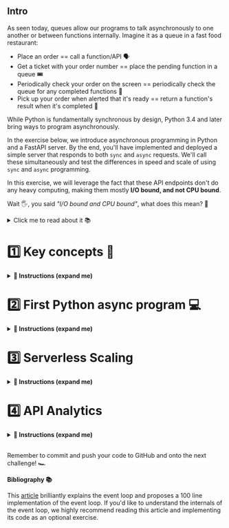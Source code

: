 ## Intro

As seen today, queues allow our programs to talk asynchronously to one another or between functions internally. Imagine it as a queue in a fast food restaurant:

- Place an order == call a function/API 🗣️
- Get a ticket with your order number == place the pending function in a queue 🎟️
- Periodically check your order on the screen == periodically check the queue for any completed functions 👀
- Pick up your order when alerted that it's ready == return a function's result when it's completed 🍔

While Python is fundamentally synchronous by design, Python 3.4 and later bring ways to program asynchronously.

In the exercise below, we introduce asynchronous programming in Python and a FastAPI server. By the end, you'll have implemented and deployed a simple server that responds to both `sync` and `async` requests. We'll call these simultaneously and test the differences in speed and scale of using `sync` and `async` programming.

In this exercise, we will leverage the fact that these API endpoints don't do any heavy computing, making them mostly **I/O bound, and not CPU bound**.

Wait 🖐️, you said *"I/O bound and CPU bound"*, what does this mean? 🤔

<details>
  <summary markdown='span'>Click me to read about it 📚</summary>

We can split work that a computer executes into two parts:

- Computation that runs on the CPU. For instance, a program that computes new digits of Pi π or does large matrix multiplications will typically be doing these calculations on the CPU, it's just crunching numbers. **CPU bound is: if you get a faster CPU, the program runs faster 🚲 => 🛵.**

- Data exchange that is managed by the I/O (Input / Output) subsystem. There are one or more subsystems for each of the peripheral devices your computer works with: disks, terminals, printers, and.. **networks** like the Internet. A program is **I/O bound if it runs faster if the I/O subsystem was faster**.

For instance, take a program that downloads a 1GB file from the internet. Your computer is just exchanging data between two I/O subsystems: the Internet network and your computer disk. There is no computation happening per se. Using a faster CPU should not help download the file faster. Hence, your CPU is essentially waiting for I/O to finish the data transfer - **meaning, this task is I/O bound**.

⌛ I've got a program that requires to download 20 files, I need it to go fast. What do I do?

⭐ Enter **asynchronous programming!**

</details>


# 1️⃣ Key concepts 🔑

<details>
  <summary markdown='span'><strong>📝 Instructions (expand me)</strong></summary>

**Event loop ♻️**

The event loop is the core of every `asyncio` application. Event loops run asynchronous tasks and listen for their callbacks, perform network I/O operations, and run subprocesses.

In short, there is one master process called the **event loop**. You can queue tasks on it (mainly I/O bound tasks), it will run the I/O operations in the background and "alert you" when they're done. This way, if you have many simultaneous I/O bound operations to run, queueing them on an event loop in Python is an easy way to speed up the work. ⏩

**`async` / `await`**

Python introduced in version 3+ two keywords: `async` and `await` that allow to define and call asynchronous functions.

Typically, here's how you use them:

- Instead of naming a function `def my_io_bound_function(...)` you name it `async def my_io_bound_function(...)`. It will "tell" the Python interpreter this function is mostly I/O bound and can be run on an event loop.
- To call this function and tell the program to wait for the result, you don't just call it `my_io_bound_function(arg1, arg2)` but you prefix the call with `await`: `await my_io_bound_function(arg1, arg2)`.

**📚 Task: read this [StackOverflow post](https://stackoverflow.com/a/53420574)** about differences of sync and `async` function implementation with using `sleep`

Now let's write our own example together! 🙌

</details>


# 2️⃣ First Python **async** program 💻

<details>
  <summary markdown='span'><strong>📝 Instructions (expand me)</strong></summary>

The files are under the `lwasync` directory.

```bash
tree lwasync/
lwasync/
├── client_asynchronous.py
├── client_synchronous.py
└── server.py
```

**Objective**

We've added a FastAPI server that you will use, but not change, in `server.py`. It has a few API endpoints that you will be testing:

- `GET /say-hi` which will respond with a greeting and the time it took to process the request

And three endpoints that simulate a real task being done with :

- `GET /standard-run` which is a traditionally defined route, no `async/await`
- `GET /slow-run` which is an `async` route but uses a traditional `time.sleep`
- `GET /fast-run` which is an `async` route that uses an `await`'ed sleep


🚀 Run `make run-server` and keep the server running in a dedicated terminal window.

### A "naive" synchronous example 🎠

Synchronous code lies in the `client_synchronous.py`. Follow the function docstrings and comments to complete `make_one_call`, `make_many_calls` and `generate_statistics_sync` functions. 💻

When you're done:
- Make sure the server is running in a terminal window. If not, open one and run `make run-server`.
- Run your code with `generate_statistics_sync` - feel free to use `ipython`, notebook or any other way. You can replace the default number of calls, 10, by any other number. **How long did it take?**

### An asynchronous equivalent 🏎️

Open the files `client_synchronous.py` and `client_asynchronous.py` side by side in VSCode (you can use "View: Split Editor Right"). Read through the code in `client_asynchronous.py` - pay attention to the key differences, comments and docstrings.

💻 Now fill in the blanks in the `make_one_call`, `make_many_calls` and `generate_statistics_async` functions to test the `/say-hi` endpoint.

### Let's run a comparison

1️⃣ Run synchronous and asynchronous calls to `/say-hi` with a call number of 10. Which one wins? By how many multiples?
2️⃣ Double the number to 20. Is the speed factor the same or twice as good? Make sure you understand *why?* 🤔

### Let's test! 🛠️

Run `make test_sayhi` to test the code you've written so far. Remember to keep your server running in a terminal tab while testing.

Everything green? 🟢 Let's move on to a **scaling this API with serverless execution!**

</details>

# 3️⃣ Serverless Scaling

<details>
  <summary markdown='span'><strong>📝 Instructions (expand me)</strong></summary>

In this exercise you'll deploy this API to a cloud provider's serverless framework for Docker containers:

- GCP: [Cloud Run](https://cloud.google.com/run).
- Amazon: [Fargate](https://aws.amazon.com/en/fargate/).
- Azure: [Container instances](https://azure.microsoft.com/en-us/services/container-instances/)


In the exercise below, we'll follow the GCP route. But the steps are fairly similar between all serverless Docker container execution providers.

## Step 1/5 Test other API endpoints locally

We've already built a small FastAPI server. We've tested the `/say-hi` endpoint already, now let's look at the other 3 endpoints that simulate running a longer task.

Run the app locally with `make run-server`. Now let's check that the endpoints work:

- Run `curl http://127.0.0.1:8080/slow-run -w %{time_total}`
- Run `curl http://127.0.0.1:8080/fast-run -w %{time_total}`
- Run `curl http://127.0.0.1:8080/standard-run -w %{time_total}`

You should notice four things:

1. We've added the option `-w %{time_total}` to `curl` which prints the total time the endpoint takes in seconds - very handy in testing response time!
2. Check the amount returned by the `curl` commands in all calls. Is it almost the same across 3 endpoints? Good! 🙌
3. See the `app_instance_id` returned by the app, it should be the same as we're running the same instance of the application (our terminal window).
4. Now stop the app and re-run it with `make run-server`. Make another curl call (either one above works). Is the `app_instance_id` the same? It shouldn't be! We're running a new instance of the application. This will help us identify which instance of the application is running in the cloud for the purposes of this exercise. 🌩️

## Step 2/5 Build the Docker image

We've written the Docker image for you, see the `Dockerfile` contents below. Run through its lines and comments and make sure you understand each step. Then paste it into the `Dockerfile` file.

```Dockerfile
# Start from Python 3.8.14 base image, the slim version is usually enough (stripped from packages that aren't useful for our purpose)
# and way smaller than the non-slim version
FROM python:3.8.14-slim

# Setting PYTHONUNBUFFERED to 1 is useful for logging
# See https://stackoverflow.com/a/59812588
ENV PYTHONUNBUFFERED 1

# Set a working directory that maps our data-engineering-challenges repository structure
WORKDIR /03-Data-at-Scale/05-Scaling-Up-Requests/01-Async/

# Install Poetry
RUN pip3 install --upgrade --no-cache-dir pip \
    && pip3 install poetry

# Copy the installation files and local dependencies first (in this case there aren't local dependencies)
COPY poetry.lock pyproject.toml ./

# Now we are ready to install the packages
RUN poetry install --only main

# Copy this package's Python files last
COPY ./ ./

# Set a default PORT environment variable to 8080
ENV PORT 8080

# Run the `FastAPI` application on port 8080
CMD poetry run uvicorn lwasync.server:app --host 0.0.0.0 --port $PORT
```

**Then run `make build` to build the Docker image locally**. Feel free to test it locally - remember to forward ports to your VM's localhost with `-p` flag when using `docker run` and let VSCode port forwarding magic handle the rest 🪄

## 3/5 Set up the Artifact Registry

**Note: if you've already set one up in the bootcamp, reuse it ♻️ and skip this step!**

We're going to deploy our Docker image to a repository on [Google Cloud Artifact Registry](https://cloud.google.com/artifact-registry).

❓ Check their [CLI documentation](https://cloud.google.com/sdk/gcloud/reference/artifacts/repositories) - can you construct the command to create a Docker image repository **called `docker-hub`**, in a **region of your choice**, that accepts **Docker format images** and with a short **description** 🤔

<details>
  <summary markdown='span'>💡 Solution</summary>

  ```bash
    # run this first if your Artifact Registry services is not yet enabled
    gcloud services enable artifactregistry.googleapis.com

    # then the command itself
    LOCATION=europe-west1 # or another location of your choice (gcloud artifacts locations list)
    gcloud artifacts repositories create docker-hub \
    --repository-format=docker \
    --location=$LOCATION \
    --description="Docker image storage"
  ```

  You then need to allow Docker to push to and pull from this repository:

  ```bash
    # If $LOCATION is "europe-west1"
    HOSTNAME=europe-west1-docker.pkg.dev

    gcloud auth configure-docker $HOSTNAME

    # then press 'y' when prompted
  ```

  This should have updated credentials in your `~/.docker/config.json` file.
</details>

Once you have a repository on Artifacts Registry, copy it's full address using the "Copy" icon on the right of your registry (see screenshot below) and write the value in the `Makefile`, in the `REGISTRYPREFIX` variable.

<img src="https://storage.googleapis.com/lewagon-data-engineering-bootcamp-assets/assets/lw-artifact-registry-copy.png" alt="Copy" width=600>

Run `make test` to check you're ready to deploy 🛠️

We're all set on the browser side, let's go back to the terminal and push our first Docker image to our remote repository now. 🚀

## 4/5 Deploy the image to the artifact registry

Let's do:
- Run `make tag`, which will tag our local image with the remote repository prefix.
- Run `make push`, which will push our image to the remote repository.

Once done with the upload, refresh your browser page, you should see a Docker image showing up in the registry.

<img src="https://storage.googleapis.com/lewagon-data-engineering-bootcamp-assets/assets/lw-artifact-registry-images.png" alt="Images" width=600>

> ❓ Bonus points - can you find a CLI command in [gcloud artifacts](https://cloud.google.com/sdk/gcloud/reference/artifacts) docs to list the images instead? 🤔

## 5/5 Deploy the application in Cloud Run

> ❓ Super bonus points - can you construct a [gcloud run](https://cloud.google.com/sdk/gcloud/reference/run) command to do all the steps below from your terminal? 💪

Almost there! In the browser, go to the Cloud Run service and click `CREATE SERVICE`.

<img src="https://storage.googleapis.com/lewagon-data-engineering-bootcamp-assets/assets/lw-cloud-run-create.png" alt="Create" width=600>

- In "Deploy one revision from an existing container image", click `SELECT`. In the `Artifact Registry` tab, you should find your image 🤙.
- Give it a unique service name
- Pick a local region.
- Select "CPU is only allocated during request processing" (should be selected by default).
- Autoscaling: 0 (minimum) to 3 (maximum) instances
- Authentication: choose `Allow unauthenticated invocations`, this allows you to call this API from anywhere on the internet.
- Open `Container, Variables & Secrets, Connections, Security`
  - What should the container port be? Hint 💡 : what is the port the FastAPI app runs on? Check the `Makefile`, `run` target.
  - Keep the capacity at its lowest values, our app doesn't do much 🦶.
  - Maximum requests per container: **set it to 5**.
  - In the environment variables, set `HOME` to `/root`. By default, Google Cloud Run has a [strange behaviour](https://chanind.github.io/2021/09/27/cloud-run-home-env-change.html) we need to override.
- We're good to go! Click `CREATE` and let the magic happen. Once up and running (which can take up to 5 minutes), you'll get a URL for your service. 🙌

<details>
  <summary markdown='span'>💡 Bonus points solution</summary>

  ```bash
  TAG=lewagon/serverless:0.1 # adjust this and further ENV vars as needed

  gcloud run deploy $SERVICE_NAME \
  --image=$LOCATION-docker.pkg.dev/$PROJECT_ID/docker-hub/$TAG \
  --region=$LOCATION \
  --min-instances=0 --max-instances=3 \
  --allow-unauthenticated \
  --port=8080 \
  --concurrency=5 \
  --set-env-vars=HOME=/root
  ```

  Check if you got any `warnings` in the command response - it might ask you to update IAM policy for the Cloud Run services with a command similar to this:

  `gcloud beta run services add-iam-policy-binding --region=$LOCATION --member=allUsers --role=roles/run.invoker $SERVICE_NAME`

  You're good to go! 🙌
</details>

Congrats! You should now have a production FastAPI running on Cloud Run 🥳 Check that it's online by going to the `/docs` endpoint of your given Service URL.

</details>


# 4️⃣ API Analytics

<details>
  <summary markdown='span'><strong>📝 Instructions (expand me)</strong></summary>

To understand the internals of Cloud Run and sync/async routes, we are going to
- make a lot of requests to our API
- check on which instance of the API the request was processed
- run some analytics on load time
- find the root cause why we're getting these statistics! 🕵️‍♂️

Time to go back to the `generate_statistics_async` function in `client_asynchronous.py`.

- Update the url you're calling to `https://serverless-something-ew.a.run.app/fast-run` and replace `serverless-something-ew.a.run.app` with your own Service URL

### Experiment 1

- Open an IPython interactive shell by just typing `ipython` in your terminal. Jupyter works too if you prefer.
- Load the `autoreload` extension with mode `2` as we will need to update `api_url` during the experiment 😉
- Import the function `generate_statistics_async` from the `lwasync.client_asynchronous` module.
- Let's run the following calls:

  ```python
  # Run a first "cold" call of 25
  stats_first_run_25, duration_first_run_25 = generate_statistics_async(25)

  # Run the exact same call a second time
  stats_second_run_25, duration_second_run_25 = generate_statistics_async(25)

  # Run a call for 15
  stats_run_15, duration_run_15 = generate_statistics_async(15)

  # Run a call for 12
  stats_run_12, duration_run_12 = generate_statistics_async(12)
  ```

Now let's test some observations 🧐

❓ The first call of 25 takes longer than the second call of 25. Why?

<details>
  <summary markdown='span'>💡 Hint</summary>

  We've set the minimum value of instances to 0. So when the instances aren't running, the first one needs to do a [cold start](https://cloud.google.com/run/docs/tips/general?hl=en#using_minimum_instances_to_reduce_cold_starts).
</details>

❓ How many different `app_instance_id` values are there? Look into `stats_second_run_25` by just typing it and evaluating it in the console.

<details>
  <summary markdown='span'>💡 Hint</summary>

  As many as the number of instances in Cloud Run! Check by doing `len(set(stats_second_run_25["app_instance_id"]))`
</details>

❓ Look into `stats_second_run_25` by just typing it and evaluating it in the console. What do you notice for the last 10 calls?

<details>
  <summary markdown='span'>💡 Hint</summary>

  We have a maximum of 3 (number of instances) x 5 (allowed concurrency of each instance) = 15 calls to our instances that can happen simultaneously to our cloud instances at most.

  Once the first 15 are filled, the following will have to wait for them to complete.
</details>

❓ Finally, what differences do you see in total runtime of the 15 versus 12 runs? Does it make sense?

<details>
  <summary markdown='span'>💡 Hint</summary>

  The calls all happen concurrently on 3 instances which can each accept 5 concurrent requests. Therefore running 4 requests or 5 requests on one instance shouldn't have a significant impact on the total runtime.
</details>


### Experiment 2 - `slow-run` and `standard-run`

Now run `25` API calls to the `/slow-run` and `/standard-run` endpoints and answer below questions:

❓ How long did the `slow-run` endpoint API requests take? Can you calculate why it took this long?

<details>
  <summary markdown='span'>💡 Hint</summary>

  They should have taken around 20 seconds (provided good network connection) ⏱️

  The first 15 requests were picked up by our 3 instance x 5 concurrent request capacity, but because these requests use *synchronous* code, they need to wait for the previous request (2 seconds) to be processed before starting the next one.

  So we still have 3 instances processing requests *in parallel*, but now each request waits for 2 seconds, so a total of 10 seconds to process.

  Then the last 10 requests can be picked by 2 freed-up instances, for another 5x2 = 10 seconds of processing.
</details>

❓ What makes `slow_run` function synchronous compared to `fast_run`? It still has the `async` keyword in definition 🤯

<details>
  <summary markdown='span'>💡 Hint</summary>

  That's right, but remember that `async` needs to be paired with `await` to tell the program what task can be put into the background and "waited for".

  In `fast_run` we tell the program that it can put the `asyncio.sleep` in the background with `await` keyword. But in `slow_run` we're using the synchronous `time.sleep` and not `await`'ing anything - hence the program just executes in a traditional synchronous Python way 🤷‍♂️
</details>

❓ What's going on with the duration of 25 calls to `/standard-run`? 🧐

<details>
  <summary markdown='span'>💡 Answer</summary>

  You should notice that `standard_run` takes in essence the same amount of time as `fast_run`. How? It's not using `async/await` and it's using the synchronous `time.sleep` 🤯

  FastAPI is kind enough to pass all `def` functions to an *external threadpool*, because if left in the main process, they would naturally block the execution of the `async def` functions. (slightly) more about it in [their docs](https://fastapi.tiangolo.com/async/?h=technical#path-operation-functions).
</details>

</br>

Were you able to answer all above questions? **Well done! 🔆**

You are discovering a key concept in scaling any application -  **concurrency** (or **asynchronicity**) - in this challenge you have both:

- consumed services concurrently (your `client_asynchronous.py`) 🧑‍🏭
- built services that can be consumed concurrently (your `/fast-run` endpoint) 🏭

</details>

</br>

Remember to commit and push your code to GitHub and onto the next challenge! 🏎️

**Bibliography 📚**

This [article](https://iximiuz.com/en/posts/explain-event-loop-in-100-lines-of-code/) brilliantly explains the event loop and proposes a 100 line implementation of the event loop. If you'd like to understand the internals of the event loop, we highly recommend reading this article and implementing its code as an optional exercise.
